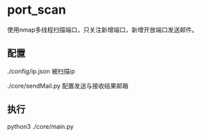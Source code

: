 # port_scan
使用nmap多线程扫描端口，只关注新增端口，新增开放端口发送邮件。

## 配置
./config/ip.json 被扫描ip

./core/sendMail.py 配置发送与接收结果邮箱

## 执行
python3 ./core/main.py



